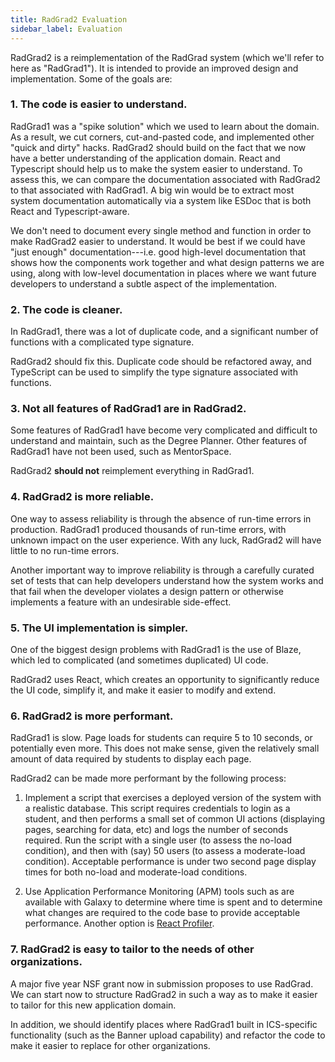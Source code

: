 ```yaml
---
title: RadGrad2 Evaluation
sidebar_label: Evaluation
---
```


RadGrad2 is a reimplementation of the RadGrad system (which we'll refer to here as "RadGrad1"). It is intended to provide an improved design and implementation. Some of the goals are:

### 1. The code is easier to understand.

RadGrad1 was a "spike solution" which we used to learn about the domain. As a result, we cut corners, cut-and-pasted code, and implemented other "quick and dirty" hacks.  RadGrad2 should build on the fact that we now have a better understanding of the application domain.  React and Typescript should help us to make the system easier to understand.  To assess this, we can compare the documentation associated with RadGrad2 to that associated with RadGrad1.   A big win would be to extract most system documentation automatically via a system like ESDoc that is both React and Typescript-aware.

We don't need to document every single method and function in order to make RadGrad2 easier to understand. It would be best if we could have "just enough" documentation---i.e. good high-level documentation that shows how the components work together and what design patterns we are using, along with low-level documentation in places where we want future developers to understand a subtle aspect of the implementation.

### 2. The code is cleaner.

In RadGrad1, there was a lot of duplicate code, and a significant number of functions with a complicated type signature.

RadGrad2 should fix this. Duplicate code should be refactored away, and TypeScript can be used to simplify the type signature associated with functions.

### 3. Not all features of RadGrad1 are in RadGrad2.

Some features of RadGrad1 have become very complicated and difficult to understand and maintain, such as the Degree Planner. Other features of RadGrad1 have not been used, such as MentorSpace.

RadGrad2 **should not** reimplement everything in RadGrad1.

### 4. RadGrad2 is more reliable.

One way to assess reliability is through the absence of run-time errors in production. RadGrad1 produced thousands of run-time errors, with unknown impact on the user experience. With any luck, RadGrad2 will have little to no run-time errors.

Another important way to improve reliability is through a carefully curated set of tests that can help developers understand how the system works and that fail when the developer violates a design pattern or otherwise implements a feature with an undesirable side-effect.

### 5. The UI implementation is simpler.

One of the biggest design problems with RadGrad1 is the use of Blaze, which led to complicated (and sometimes duplicated) UI code.

RadGrad2 uses React, which creates an opportunity to significantly reduce the UI code, simplify it, and make it easier to modify and extend.

### 6. RadGrad2 is more performant.

RadGrad1 is slow.  Page loads for students can require 5 to 10 seconds, or potentially even more.  This does not make sense, given the relatively small amount of data required by students to display each page.

RadGrad2 can be made more performant by the following process:

  1. Implement a script that exercises a deployed version of the system with a realistic database. This script requires credentials to login as a student, and then performs a small set of common UI actions (displaying pages, searching for data, etc) and logs the number of seconds required.  Run the script with a single user (to assess the no-load condition), and then with (say) 50 users (to assess a moderate-load condition).  Acceptable performance is under two second page display times for both no-load and moderate-load conditions.

  2. Use Application Performance Monitoring (APM) tools such as are available with Galaxy to determine where time is spent and to determine what changes are required to the code base to provide acceptable performance. Another option is [React Profiler](https://blog.bitsrc.io/measure-performance-with-the-new-react-profiler-component-14d3801d232d).

### 7. RadGrad2 is easy to tailor to the needs of other organizations.

A major five year NSF grant now in submission proposes to use RadGrad. We can start now to structure RadGrad2 in such a way as to make it easier to tailor for this new application domain.

In addition, we should identify places where RadGrad1 built in ICS-specific functionality (such as the Banner upload capability) and refactor the code to make it easier to replace for other organizations.
